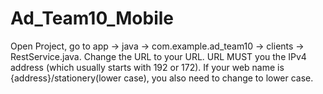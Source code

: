 # Ad_Team10_Mobile
Open Project, go to app -> java -> com.example.ad_team10 -> clients -> RestService.java. Change the URL to your URL. URL MUST you the IPv4 address (which usually starts with 192 or 172). If your web name is {address}/stationery(lower case), you also need to change to lower case.
